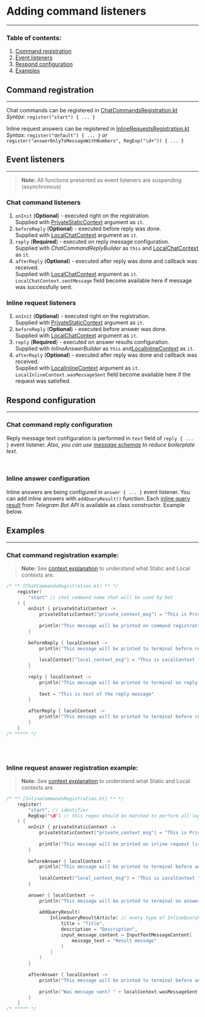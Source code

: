 # Adding command listeners

***

### Table of contents:
1. [Command registration](CommandRegistration.md#Command-registration)
2. [Event listeners](CommandRegistration.md#Event-listeners)
3. [Respond configuration](CommandRegistration.md#Respond-configuration)
4. [Examples](CommandRegistration.md#Examples)

## Command registration
***
Chat commands can be registered in [ChatCommandsRegistration.kt](/src/main/kotlin/commandconfiguration/ChatCommandsRegistration.kt)\
*Syntax:* `register("start") { ... }`

Inline request answers can be registered in [InlineRequestsRegistration.kt](/src/main/kotlin/commandconfiguration/InlineRequestsRegistration.kt)\
*Syntax:* `register("default") { ... }` *or* `register("answerOnlyToMessageWithNumbers", RegExp("\d+")) { ... }` 

## Event listeners
***
> **Note:** All functions presented as event listeners are suspending (asynchronous)
### Chat command listeners
1. `onInit` (**Optional**) - executed right on the registration.<br />Supplied with [PrivateStaticContext](UnderstandingTheContext.md#PrivateStaticContext) argument as `it`.
2. `beforeReply` (**Optional**) - executed before reply was done.<br />Supplied with [LocalChatContext](UnderstandingTheContext.md#LocalContext) argument as `it`.
3. `reply` (**Required**) - executed on reply message configuration.<br />Supplied with *ChatCommandReplyBuilder* as `this` and [LocalChatContext](UnderstandingTheContext.md#LocalContext) as `it`.
4. `afterReply` (**Optional**) - executed after reply was done and callback was received.<br />Supplied with [LocalChatContext](UnderstandingTheContext.md#LocalContext) argument as `it`. `LocalChatContext.sentMessage` field become available here if message was successfully sent.

### Inline request listeners
1. `onInit` (**Optional**) - executed right on the registration.<br />Supplied with [PrivateStaticContext](UnderstandingTheContext.md#PrivateStaticContext) argument as `it`.
2. `beforeReply` (**Optional**) - executed before answer was done.<br />Supplied with [LocalChatContext](UnderstandingTheContext.md#LocalContext) argument as `it`.
3. `reply` (**Required**) - executed on answer results configuration.<br />Supplied with *InlineAnswerBuilder* as `this` and[LocalInlineContext](UnderstandingTheContext.md#LocalContext) as `it`.
4. `afterReply` (**Optional**) - executed after reply was done and callback was received.<br />Supplied with [LocalInlineContext](UnderstandingTheContext.md#LocalContext) argument as `it`. `LocalInlineContext.wasMessageSent` field become available here if the request was satisfied.

## Respond configuration
***
### Chat command reply configuration
Reply message text configuration is performed in `text` field of `reply { ... }` event listener. *Also, you can use [message schemas](MessageScheming.md) to reduce boilerplate text.*

<br />

### Inline answer configuration
Inline answers are being configured in `answer { ... }` event listener. You can add inline answers with `addQueryResult()` function. Each [inline query result](https://core.telegram.org/bots/api#inlinequeryresult) from *Telegram Bot API* is available as class constructor. Example below.

## Examples
***

### Chat command registration example:
> **Note:** See [context explanation](UnderstandingTheContext.md) to understand what Static and Local contexts are.
```kotlin
/* ** [ChatCommandsRegistration.kt] ** */
    register(
        "start" // chat command name that will be used by bot
    ) {
        onInit { privateStaticContext ->
            privateStaticContext["private_context_msg"] = "This is PrivateStaticContext field"
            
            println("This message will be printed on command registration")
        }
        
        beforeReply { localContext ->
            println("This message will be printed to terminal before reply")
            
            localContext["local_context_msg"] = "This is LocalContext field"
        }
        
        reply { localContext ->
            println("This message will be printed to terminal on reply event")
            
            text = "This is text of the reply message"
        }
        
        afterReply { localContext ->
            println("This message will be printed to terminal before reply")
        }
    }
/* ***** */
```

<br />
<br />

### Inline request answer registration example:
> **Note:** See [context explanation](UnderstandingTheContext.md) to understand what Static and Local contexts are.
```kotlin
/* ** [InlineCommandsRegistration.kt] ** */
    register(
        "start", // identifier
        RegExp("\d") // this regex should be matched to perform all logic below
    ) {
        onInit { privateStaticContext ->
            privateStaticContext["private_context_msg"] = "This is PrivateStaticContext field"
            
            println("This message will be printed on inline request listener registration")
        }
        
        beforeAnswer { localContext ->
            println("This message will be printed to terminal before answer")
            
            localContext["local_context_msg"] = "This is LocalContext field"
        }
        
        answer { localContext ->
            println("This message will be printed to terminal on answer event")
            
            addQueryResult(
                InlineQueryResultArticle( // every type of InlineQueryResult presented in Telegram Bot API docs is available as class and can be used in [addQueryResult]
                    title = "Title",
                    description = "Description",
                    input_message_content = InputTextMessageContent(
                        message_text = "Result message"
                    )
                )
            )
        }
        
        afterAnswer { localContext ->
            println("This message will be printed to terminal before answer")
            
            println("Was message sent? " + localContext.wasMessageSent)
        }
    }
/* ***** */
```